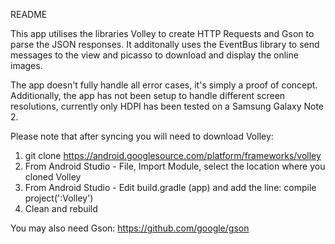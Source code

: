 README

This app utilises the libraries Volley to create HTTP Requests and Gson to parse the JSON responses. 
It additonally uses the EventBus library to send messages to the view and picasso to download and display the online images.

The app doesn't fully handle all error cases, it's simply a proof of concept.
Additionally, the app has not been setup to handle different screen resolutions, currently only HDPI has been tested on a Samsung Galaxy Note 2.


Please note that after syncing you will need to download Volley:

1) git clone https://android.googlesource.com/platform/frameworks/volley
2) From Android Studio - File, Import Module, select the location where you cloned Volley
3) From Android Studio - Edit build.gradle (app) and add the line:
	compile project(':Volley')
4) Clean and rebuild

You may also need Gson:
https://github.com/google/gson




